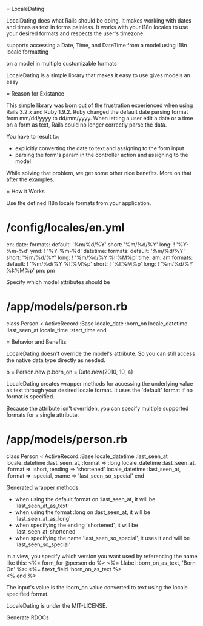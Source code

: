 = LocaleDating

LocalDating does what Rails should be doing. It makes working with dates and times as text in forms painless.
It works with your I18n locales to use your desired formats and respects the user's timezone.

supports accessing a Date, Time, and DateTime from a model using I18n locale formatting

 on a model in multiple customizable formats

LocaleDating is a simple library that makes it easy to use gives models an easy

= Reason for Existance

This simple library was born out of the frustration experienced when using Rails 3.2.x and Ruby 1.9.2. Ruby
changed the default date parsing format from mm/dd/yyyy to dd/mm/yyyy. When letting a user edit a date or a time
on a form as text, Rails could no longer correctly parse the data.

You have to result to:
* explicitly converting the date to text and assigning to the form input
* parsing the form's param in the controller action and assigning to the model

While solving that problem, we get some other nice benefits. More on that after the examples.

= How it Works

Use the defined I18n locale formats from your application.

  # /config/locales/en.yml
  en:
    date:
      formats:
        default: '%m/%d/%Y'
        short: '%m/%d/%Y'
        long: ! '%Y-%m-%d'
        ymd: ! '%Y-%m-%d'
    datetime:
      formats:
        default: '%m/%d/%Y'
        short: '%m/%d/%Y'
        long: ! '%m/%d/%Y %I:%M%p'
    time:
      am: am
      formats:
        default: ! '%m/%d/%Y %I:%M%p'
        short: ! '%I:%M%p'
        long: ! '%m/%d/%Y %I:%M%p'
      pm: pm

Specify which model attributes should be

  # /app/models/person.rb
  class Person < ActiveRecord::Base
    locale_date :born_on
    locale_datetime :last_seen_at
    locale_time :start_time
  end

= Behavior and Benefits

LocaleDating doesn't override the model's attribute. So you can still access the native data type directly as needed.

  p = Person.new
  p.born_on = Date.new(2010, 10, 4)

LocaleDating creates wrapper methods for accessing the underlying value as text through your desired locale format.
It uses the 'default' format if no format is specified.

Because the attribute isn't overriden, you can specify multiple supported formats for a single attribute.

  # /app/models/person.rb
  class Person < ActiveRecord::Base
    locale_datetime :last_seen_at
    locale_datetime :last_seen_at, :format => :long
    locale_datetime :last_seen_at, :format => :short, :ending => 'shortened'
    locale_datetime :last_seen_at, :format => :special, :name => 'last_seen_so_special'
  end

Generated wrapper methods:
* when using the default format on :last_seen_at, it will be 'last_seen_at_as_text'
* when using the format :long on :last_seen_at, it will be 'last_seen_at_as_long'
* when specifying the ending 'shortened', it will be 'last_seen_at_shortened'
* when specifying the name 'last_seen_so_special', it uses it and will be 'last_seen_so_special'

In a view, you specify which version you want used by referencing the name like this:
  <%= form_for @person do %>
     <%= f.label :born_on_as_text, 'Born On' %>:
     <%= f.text_field :born_on_as_text %><br />
  <% end %>

The input's value is the :born_on value converted to text using the locale specified format.



LocaleDating is under the MIT-LICENSE.



Generate RDOCs